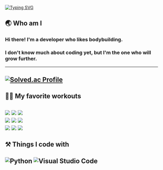 [![Typing SVG](https://readme-typing-svg.demolab.com?font=Fira+Code&size=30&pause=1000&center=true&vCenter=true&width=435&lines=%E2%98%85+Welcome+to+my+page+%E2%98%85)](https://git.io/typing-svg)

## 🌏 Who am I
### Hi there! I'm a developer who likes bodybuilding.
### I don't know much about coding yet, but I'm the one who will grow further.
---
[![Solved.ac Profile](http://mazassumnida.wtf/api/v2/generate_badge?boj=sparrow22)](https://solved.ac/sparrow22/)
---
## 🏋️‍♂️ My favorite workouts
<img src="https://img.shields.io/badge/Lat_pulldown-E34F26?style=for-the-badge&logo=Lat_pulldown&logoColor=white"> <img src="https://img.shields.io/badge/Row-E34F26?style=for-the-badge&logo=Row&logoColor=white"> <img src="https://img.shields.io/badge/Dumbbell_pullover-E34F26?style=for-the-badge&logo=Dumbbell_pullover&logoColor=white">   
<img src="https://img.shields.io/badge/Barbell_Squat-1572B6?style=for-the-badge&logo=Barbell_Squat&logoColor=white"> <img src="https://img.shields.io/badge/Leg_press-1572B6?style=for-the-badge&logo=Leg_press&logoColor=white"> <img src="https://img.shields.io/badge/Leg_extension-1572B6?style=for-the-badge&logo=Leg_extension&logoColor=white">   
<img src="https://img.shields.io/badge/Arnold_Press-003545?style=for-the-badge&logo=Arnold_Press&logoColor=white"> <img src="https://img.shields.io/badge/Lateral_raise-003545?style=for-the-badge&logo=Lateral_raise&logoColor=white"> <img src="https://img.shields.io/badge/Shoulder_press-003545?style=for-the-badge&logo=Shoulder_press&logoColor=white">
---
## ⚒ Things I code with 
![Python](https://img.shields.io/badge/python-3670A0?style=for-the-badge&logo=python&logoColor=ffdd54)
![Visual Studio Code](https://img.shields.io/badge/Visual%20Studio%20Code-0078d7.svg?style=for-the-badge&logo=visual-studio-code&logoColor=white)
---
